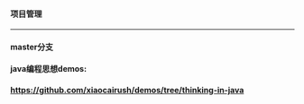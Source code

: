 #### **项目管理**
---
#### master分支
#### java编程思想demos:
#### https://github.com/xiaocairush/demos/tree/thinking-in-java
